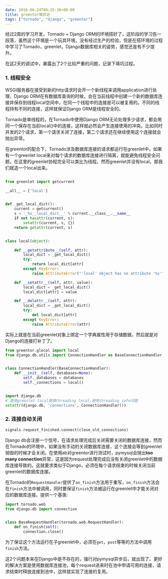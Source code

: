 ```yaml
---
date: 2016-06-24T09:25:38+08:00
title: greentor填坑记
tags: ["tornado", "django", "greentor"]
---
```


经过2周的学习开发，Tornado + Django ORM的环境搭好了，这阶段的学习告一段落，虽然这个环境是一个玩具环境，没有经过生产的检验，但是在搭环境的过程中学习了Tornado，greenlet，Django数据库相关的姿势，感觉还是有不少提升。

在这2天的调试中，暴露出了2个比较严重的问题，记录下填坑过程。

### 1. 线程安全

WSGI服务器在接受到新的http请求时会开一个新线程来调用application进行处理，Django ORM在有数据库查询的时候，会在当前线程中创建一个新的数据库连接并保存到线程local空间中，在同一个线程中的连接是可以被复用的。不同的线程持有不同的连接，这样就保证Django ORM是线程安全的。

Tornado是单线程的，在Tornado中使用Django ORM无论处理多少请求，都会用同一个保存在当前local()中的连接，这样就必然会产生连接使用的冲突。比如同时并发的2个请求，第一个请求关闭了连接，第二个请求还在继续使用这个连接就会抛出异常。

在greentor的配合下，Tornado涉及数据库连接的请求都运行在greenlet中，如果有一个greenlet local来对每个请求的数据库连接进行隔离，就能避免线程安全问题，在这里的greenlet协程完全可以类比为线程。然而greenlet并没有local，那我们就造一个local出来。

<!--more-->
```python

from greenlet import getcurrent

__all__ = ['local']


def _get_local_dict():
    current = getcurrent()
    s = '_%s__local_dict__' % current.__class__.__name__
    if not hasattr(current, s):
        setattr(current, s, {})
    return getattr(current, s)


class local(object):

    def __getattribute__(self, attr):
        local_dict = _get_local_dict()
        try:
            return local_dict[attr]
        except KeyError:
            raise AttributeError("'local' object has no attribute '%s'" % attr)

    def __setattr__(self, attr, value):
        local_dict = _get_local_dict()
        local_dict[attr] = value

    def __delattr__(self, attr):
        local_dict = _get_local_dict()
        try:
            del local_dict[attr]
        except KeyError:
            raise AttributeError(attr)
```

实际上就是在当前greenlet对象上绑定一个字典属性用于存储数据，然后就是对Django的连接打补丁了。

```python
from greentor.glocal import local
from django.db.utils import ConnectionHandler as BaseConnectionHandler


class ConnectionHandler(BaseConnectionHandler):
    def __init__(self, databases=None):
        self._databases = databases
        self._connections = local()


import django.db
# 使用greenlet local替换threading local,避免threading safe问题
setattr(django.db, 'connections', ConnectionHandler())
```

### 2. 连接自动关闭

```python
signals.request_finished.connect(close_old_connections)
```

Django db会注册一个信号，在请求处理完成后关闭需要关闭的数据库连接，然而在Tornado的环境中，如果没有手动的关闭数据库连接，这个连接会等到greenlet销毁的时候才会关闭。在使用ab对greentor进行测试时，pymysql会抛出**too many connection**异常，这是因为request处理完成后没有关闭greenlet中的数据库连接导致的。这就要求类似于Django，必须在每个请求结束的时候关闭当前greenlet的数据库连接。

在Tornado的`RequestHandler`提供了`on_finish`方法用于重写，`on_finish`方法会在`finish`方法中被调用，同时要保证`finish`方法被运行在greenlet中才能关闭对应的数据库连接。提供一个基类:

```python
import tornado.web
from django.db import connection


class BaseRequestHandler(tornado.web.RequestHandler):
    def on_finish(self):
        connection.close()
```

为了保证这个方法运行在子greenlet中，必须在`get`，`post`等等的方法中调用`finish`方法。

这2个问题本来在Django中是不存在的，强行对pymysql异步后，就出现了。更好的解决方案是使用数据库连接池，每个request进来时在池中申请可用的连接，请求结束时释放连接到池中，这样就实现了连接的复用。
